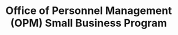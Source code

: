 ---
title: "Office of Personnel Management (OPM) Small Business Program "
description: "OPM has established a world-class small business program at OPM by using the authorities of small business legislation to expedite the acquisition process in order to maximize the use of small businesses that provide the best value to OPM."
url-link: "https://www.opm.gov/about-us/doing-business-with-opm/small-business-program/"
type: "HTML"
gov-only: "false"
is-external: "true"
publication-date: "January 01, 2023"
reading-time: "5"
resource-type: "Information Slick"
filter: "small-business"
audience: "industry-all-businesses"
branded-offerings: "small-business-support"
---